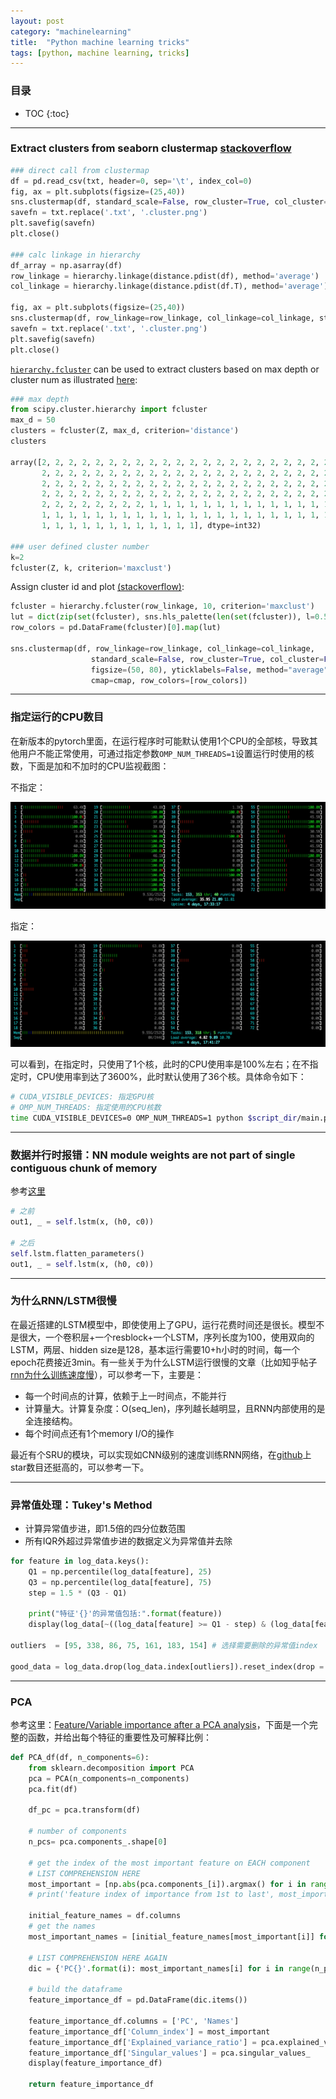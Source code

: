 ```yaml
---
layout: post
category: "machinelearning"
title:  "Python machine learning tricks"
tags: [python, machine learning, tricks]
---
```


<script type="text/javascript" async
  src="https://cdn.mathjax.org/mathjax/latest/MathJax.js?config=TeX-MML-AM_CHTML">
</script>

### 目录

- TOC
{:toc}

---

### Extract clusters from seaborn clustermap [stackoverflow](https://stackoverflow.com/questions/27924813/extracting-clusters-from-seaborn-clustermap)

```python
### direct call from clustermap
df = pd.read_csv(txt, header=0, sep='\t', index_col=0)
fig, ax = plt.subplots(figsize=(25,40))
sns.clustermap(df, standard_scale=False, row_cluster=True, col_cluster=True, figsize=(25, 40), yticklabels=False)
savefn = txt.replace('.txt', '.cluster.png')
plt.savefig(savefn)
plt.close()

### calc linkage in hierarchy
df_array = np.asarray(df)
row_linkage = hierarchy.linkage(distance.pdist(df), method='average')
col_linkage = hierarchy.linkage(distance.pdist(df.T), method='average')

fig, ax = plt.subplots(figsize=(25,40))
sns.clustermap(df, row_linkage=row_linkage, col_linkage=col_linkage, standard_scale=False, row_cluster=True, col_cluster=True, figsize=(25, 40), yticklabels=False, method="average")
savefn = txt.replace('.txt', '.cluster.png')
plt.savefig(savefn)
plt.close()
```

[`hierarchy.fcluster`](https://docs.scipy.org/doc/scipy-0.15.1/reference/generated/scipy.cluster.hierarchy.fcluster.html) can be used to extract clusters based on max depth or cluster num as illustrated [here](https://joernhees.de/blog/2015/08/26/scipy-hierarchical-clustering-and-dendrogram-tutorial/):

```python
### max depth
from scipy.cluster.hierarchy import fcluster
max_d = 50
clusters = fcluster(Z, max_d, criterion='distance')
clusters

array([2, 2, 2, 2, 2, 2, 2, 2, 2, 2, 2, 2, 2, 2, 2, 2, 2, 2, 2, 2, 2, 2, 2,
       2, 2, 2, 2, 2, 2, 2, 2, 2, 2, 2, 2, 2, 2, 2, 2, 2, 2, 2, 2, 2, 2, 2,
       2, 2, 2, 2, 2, 2, 2, 2, 2, 2, 2, 2, 2, 2, 2, 2, 2, 2, 2, 2, 2, 2, 2,
       2, 2, 2, 2, 2, 2, 2, 2, 2, 2, 2, 2, 2, 2, 2, 2, 2, 2, 2, 2, 2, 2, 2,
       2, 2, 2, 2, 2, 2, 2, 2, 1, 1, 1, 1, 1, 1, 1, 1, 1, 1, 1, 1, 1, 1, 1,
       1, 1, 1, 1, 1, 1, 1, 1, 1, 1, 1, 1, 1, 1, 1, 1, 1, 1, 1, 1, 1, 1, 1,
       1, 1, 1, 1, 1, 1, 1, 1, 1, 1, 1, 1], dtype=int32)

### user defined cluster number
k=2
fcluster(Z, k, criterion='maxclust')
```

Assign cluster id and plot [(stackoverflow)](https://stackoverflow.com/questions/48173798/additional-row-colors-in-seaborn-cluster-map):

```python
fcluster = hierarchy.fcluster(row_linkage, 10, criterion='maxclust')
lut = dict(zip(set(fcluster), sns.hls_palette(len(set(fcluster)), l=0.5, s=0.8)))
row_colors = pd.DataFrame(fcluster)[0].map(lut)

sns.clustermap(df, row_linkage=row_linkage, col_linkage=col_linkage, 
				  standard_scale=False, row_cluster=True, col_cluster=False, 
				  figsize=(50, 80), yticklabels=False, method="average", 
				  cmap=cmap, row_colors=[row_colors])
```

---

### 指定运行的CPU数目

在新版本的pytorch里面，在运行程序时可能默认使用1个CPU的全部核，导致其他用户不能正常使用，可通过指定参数`OMP_NUM_THREADS=1`设置运行时使用的核数，下面是加和不加时的CPU监视截图：

不指定：

[![20191218105451](https://raw.githubusercontent.com/Tsinghua-gongjing/blog_codes/master/images/20191218105451.png)](https://raw.githubusercontent.com/Tsinghua-gongjing/blog_codes/master/images/20191218105451.png)

指定：

[![20191218110256](https://raw.githubusercontent.com/Tsinghua-gongjing/blog_codes/master/images/20191218110256.png)](https://raw.githubusercontent.com/Tsinghua-gongjing/blog_codes/master/images/20191218110256.png)

可以看到，在指定时，只使用了1个核，此时的CPU使用率是100%左右；在不指定时，CPU使用率到达了3600%，此时默认使用了36个核。具体命令如下：

```bash
# CUDA_VISIBLE_DEVICES: 指定GPU核
# OMP_NUM_THREADS: 指定使用的CPU核数
time CUDA_VISIBLE_DEVICES=0 OMP_NUM_THREADS=1 python $script_dir/main.py
```

---

### 数据并行时报错：NN module weights are not part of single contiguous chunk of memory

参考[这里](https://discuss.pytorch.org/t/dataparallel-issue-with-flatten-parameter/8282)

```python
# 之前
out1, _ = self.lstm(x, (h0, c0)) 

# 之后
self.lstm.flatten_parameters()
out1, _ = self.lstm(x, (h0, c0)) 
```

---

### 为什么RNN/LSTM很慢

在最近搭建的LSTM模型中，即使使用上了GPU，运行花费时间还是很长。模型不是很大，一个卷积层+一个resblock+一个LSTM，序列长度为100，使用双向的LSTM，两层、hidden size是128，基本运行需要10+h小时的时间，每一个epoch花费接近3min。有一些关于为什么LSTM运行很慢的文章（比如知乎帖子[rnn为什么训练速度慢](https://www.zhihu.com/question/292024466)），可以参考一下，主要是：

* 每一个时间点的计算，依赖于上一时间点，不能并行
* 计算量大。计算复杂度：O(seq_len)，序列越长越明显，且RNN内部使用的是全连接结构。
* 每个时间点还有1个memory I/O的操作

最近有个SRU的模块，可以实现如CNN级别的速度训练RNN网络，在[github](https://github.com/asappresearch/sru)上star数目还挺高的，可以参考一下。

---

### 异常值处理：Tukey's Method

* 计算异常值步进，即1.5倍的四分位数范围
* 所有IQR外超过异常值步进的数据定义为异常值并去除

```python
for feature in log_data.keys():
    Q1 = np.percentile(log_data[feature], 25)
    Q3 = np.percentile(log_data[feature], 75)
    step = 1.5 * (Q3 - Q1)

    print("特征'{}'的异常值包括:".format(feature))
    display(log_data[~((log_data[feature] >= Q1 - step) & (log_data[feature] <= Q3 + step))])

outliers  = [95, 338, 86, 75, 161, 183, 154] # 选择需要删除的异常值index

good_data = log_data.drop(log_data.index[outliers]).reset_index(drop = True) #删除选择的异常值
```

---

### PCA

参考这里：[Feature/Variable importance after a PCA analysis](https://stackoverflow.com/questions/50796024/feature-variable-importance-after-a-pca-analysis)，下面是一个完整的函数，并给出每个特征的重要性及可解释比例：

```python
def PCA_df(df, n_components=6):
    from sklearn.decomposition import PCA
    pca = PCA(n_components=n_components)
    pca.fit(df)
    
    df_pc = pca.transform(df)

    # number of components
    n_pcs= pca.components_.shape[0]

    # get the index of the most important feature on EACH component
    # LIST COMPREHENSION HERE
    most_important = [np.abs(pca.components_[i]).argmax() for i in range(n_pcs)]
    # print('feature index of importance from 1st to last', most_important)
    
    initial_feature_names = df.columns
    # get the names
    most_important_names = [initial_feature_names[most_important[i]] for i in range(n_pcs)]

    # LIST COMPREHENSION HERE AGAIN
    dic = {'PC{}'.format(i): most_important_names[i] for i in range(n_pcs)}

    # build the dataframe
    feature_importance_df = pd.DataFrame(dic.items())
    
    feature_importance_df.columns = ['PC', 'Names']
    feature_importance_df['Column_index'] = most_important
    feature_importance_df['Explained_variance_ratio'] = pca.explained_variance_ratio_
    feature_importance_df['Singular_values'] = pca.singular_values_
    display(feature_importance_df)
    
    return feature_importance_df
```